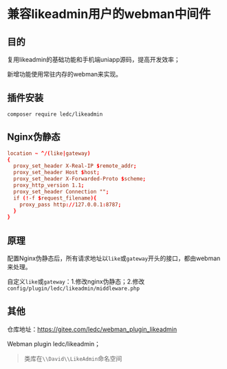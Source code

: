 # 兼容likeadmin用户的webman中间件

## 目的

复用likeadmin的基础功能和手机端uniapp源码，提高开发效率；

新增功能使用常驻内存的webman来实现。



## 插件安装

`composer require ledc/likeadmin`



## Nginx伪静态

```conf
location ~ ^/(like|gateway)
{
  proxy_set_header X-Real-IP $remote_addr;
  proxy_set_header Host $host;
  proxy_set_header X-Forwarded-Proto $scheme;
  proxy_http_version 1.1;
  proxy_set_header Connection "";
  if (!-f $request_filename){
    proxy_pass http://127.0.0.1:8787;
  }
}
```



## 原理

配置Nginx伪静态后，所有请求地址以`like`或`gateway`开头的接口，都由webman来处理。

自定义`like`或`gateway`：1.修改nginx伪静态；2.修改`config/plugin/ledc/likeadmin/middleware.php`



## 其他

仓库地址：https://gitee.com/ledc/webman_plugin_likeadmin

Webman plugin ledc/likeadmin；

> 类库在`\\David\\LikeAdmin`命名空间

